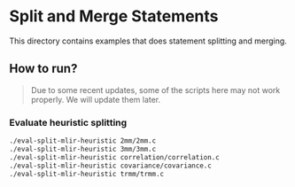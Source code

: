 # Split and Merge Statements

This directory contains examples that does statement splitting and merging.

## How to run?

> Due to some recent updates, some of the scripts here may not work properly. We will update them later.

### Evaluate heuristic splitting

```sh
./eval-split-mlir-heuristic 2mm/2mm.c
./eval-split-mlir-heuristic 3mm/3mm.c
./eval-split-mlir-heuristic correlation/correlation.c
./eval-split-mlir-heuristic covariance/covariance.c
./eval-split-mlir-heuristic trmm/trmm.c
```

